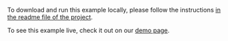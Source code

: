 To download and run this example locally, please follow the instructions [in the readme file of the project](https://github.com/acidb/mobiscroll-demos-jquery?tab=readme-ov-file#mobiscroll-jquery-demos).

To see this example live, check it out on our [demo page](https://demo.mobiscroll.com/jquery/range/dots-colors-labels#).